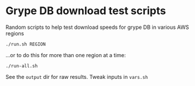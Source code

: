 # Grype DB download test scripts

Random scripts to help test download speeds for grype DB in various AWS regions

```
./run.sh REGION
```

...or to do this for more than one region at a time:

```
./run-all.sh
```

See the `output` dir for raw results. Tweak inputs in `vars.sh`
